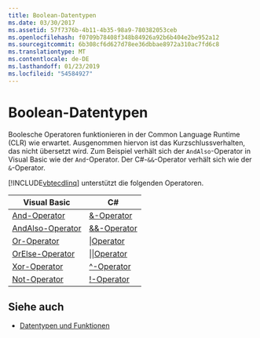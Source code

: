 ```yaml
---
title: Boolean-Datentypen
ms.date: 03/30/2017
ms.assetid: 57f7376b-4b11-4b35-98a9-780382053ceb
ms.openlocfilehash: f0709b78408f348b84926a92b6b404e2be952a12
ms.sourcegitcommit: 6b308cf6d627d78ee36dbbae8972a310ac7fd6c8
ms.translationtype: MT
ms.contentlocale: de-DE
ms.lasthandoff: 01/23/2019
ms.locfileid: "54584927"
---
```

# <a name="boolean-data-types"></a>Boolean-Datentypen
Boolesche Operatoren funktionieren in der Common Language Runtime (CLR) wie erwartet. Ausgenommen hiervon ist das Kurzschlussverhalten, das nicht übersetzt wird. Zum Beispiel verhält sich der `AndAlso`-Operator in Visual Basic wie der `And`-Operator. Der C#-`&&`-Operator verhält sich wie der `&`-Operator.  
  
 [!INCLUDE[vbtecdlinq](../../../../../../includes/vbtecdlinq-md.md)] unterstützt die folgenden Operatoren.  
  
|Visual Basic|C#|  
|------------------|---------|  
|[And-Operator](~/docs/visual-basic/language-reference/operators/and-operator.md)|[&-Operator](~/docs/csharp/language-reference/operators/and-operator.md)|  
|[AndAlso-Operator](~/docs/visual-basic/language-reference/operators/andalso-operator.md)|[&&-Operator](~/docs/csharp/language-reference/operators/conditional-and-operator.md)|  
|[Or-Operator](~/docs/visual-basic/language-reference/operators/or-operator.md)|[&#124;Operator](~/docs/csharp/language-reference/operators/or-operator.md)|  
|[OrElse-Operator](~/docs/visual-basic/language-reference/operators/orelse-operator.md)|[&#124;&#124;Operator](~/docs/csharp/language-reference/operators/conditional-or-operator.md)|  
|[Xor-Operator](~/docs/visual-basic/language-reference/operators/xor-operator.md)|[^-Operator](~/docs/csharp/language-reference/operators/xor-operator.md)|  
|[Not-Operator](~/docs/visual-basic/language-reference/operators/not-operator.md)|[\!-Operator](~/docs/csharp/language-reference/operators/logical-negation-operator.md)|  
  
## <a name="see-also"></a>Siehe auch
- [Datentypen und Funktionen](../../../../../../docs/framework/data/adonet/sql/linq/data-types-and-functions.md)
